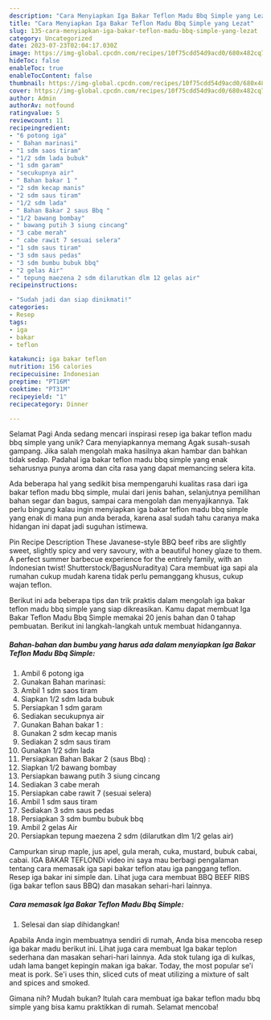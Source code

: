```yaml
---
description: "Cara Menyiapkan Iga Bakar Teflon Madu Bbq Simple yang Lezat"
title: "Cara Menyiapkan Iga Bakar Teflon Madu Bbq Simple yang Lezat"
slug: 135-cara-menyiapkan-iga-bakar-teflon-madu-bbq-simple-yang-lezat
category: Uncategorized
date: 2023-07-23T02:04:17.030Z
image: https://img-global.cpcdn.com/recipes/10f75cdd54d9acd0/680x482cq70/iga-bakar-teflon-madu-bbq-simple-foto-resep-utama.jpg
hideToc: false
enableToc: true
enableTocContent: false
thumbnail: https://img-global.cpcdn.com/recipes/10f75cdd54d9acd0/680x482cq70/iga-bakar-teflon-madu-bbq-simple-foto-resep-utama.jpg
cover: https://img-global.cpcdn.com/recipes/10f75cdd54d9acd0/680x482cq70/iga-bakar-teflon-madu-bbq-simple-foto-resep-utama.jpg
author: Admin
authorAv: notfound
ratingvalue: 5
reviewcount: 11
recipeingredient:
- "6 potong iga"
- " Bahan marinasi"
- "1 sdm saos tiram"
- "1/2 sdm lada bubuk"
- "1 sdm garam"
- "secukupnya air"
- " Bahan bakar 1 "
- "2 sdm kecap manis"
- "2 sdm saus tiram"
- "1/2 sdm lada"
- " Bahan Bakar 2 saus Bbq "
- "1/2 bawang bombay"
- " bawang putih 3 siung cincang"
- "3 cabe merah"
- " cabe rawit 7 sesuai selera"
- "1 sdm saus tiram"
- "3 sdm saus pedas"
- "3 sdm bumbu bubuk bbq"
- "2 gelas Air"
- " tepung maezena 2 sdm dilarutkan dlm 12 gelas air"
recipeinstructions:

- "Sudah jadi dan siap dinikmati!"
categories:
- Resep
tags:
- iga
- bakar
- teflon

katakunci: iga bakar teflon 
nutrition: 156 calories
recipecuisine: Indonesian
preptime: "PT16M"
cooktime: "PT31M"
recipeyield: "1"
recipecategory: Dinner

---
```



Selamat Pagi Anda sedang mencari inspirasi resep iga bakar teflon madu bbq simple yang unik? Cara menyiapkannya memang Agak susah-susah gampang. Jika salah mengolah maka hasilnya akan hambar dan bahkan tidak sedap. Padahal iga bakar teflon madu bbq simple yang enak seharusnya punya aroma dan cita rasa yang dapat memancing selera kita.


Ada beberapa hal yang sedikit bisa mempengaruhi kualitas rasa dari iga bakar teflon madu bbq simple, mulai dari jenis bahan, selanjutnya pemilihan bahan segar dan bagus, sampai cara mengolah dan menyajikannya. Tak perlu bingung kalau ingin menyiapkan iga bakar teflon madu bbq simple yang enak di mana pun anda berada, karena asal sudah tahu caranya maka hidangan ini dapat jadi suguhan istimewa.

Pin Recipe Description These Javanese-style BBQ beef ribs are slightly sweet, slightly spicy and very savoury, with a beautiful honey glaze to them. A perfect summer barbecue experience for the entirely family, with an Indonesian twist! Shutterstock/BagusNuraditya) Cara membuat iga sapi ala rumahan cukup mudah karena tidak perlu pemanggang khusus, cukup wajan teflon.


Berikut ini ada beberapa tips dan trik praktis dalam mengolah iga bakar teflon madu bbq simple yang siap dikreasikan. Kamu dapat membuat Iga Bakar Teflon Madu Bbq Simple memakai 20 jenis bahan dan 0 tahap pembuatan. Berikut ini langkah-langkah untuk membuat hidangannya.

<!--inarticleads1-->

##### Bahan-bahan dan bumbu yang harus ada dalam menyiapkan Iga Bakar Teflon Madu Bbq Simple:

1. Ambil 6 potong iga
1. Gunakan  Bahan marinasi:
1. Ambil 1 sdm saos tiram
1. Siapkan 1/2 sdm lada bubuk
1. Persiapkan 1 sdm garam
1. Sediakan secukupnya air
1. Gunakan  Bahan bakar 1 :
1. Gunakan 2 sdm kecap manis
1. Sediakan 2 sdm saus tiram
1. Gunakan 1/2 sdm lada
1. Persiapkan  Bahan Bakar 2 (saus Bbq) :
1. Siapkan 1/2 bawang bombay
1. Persiapkan  bawang putih 3 siung cincang
1. Sediakan 3 cabe merah
1. Persiapkan  cabe rawit 7 (sesuai selera)
1. Ambil 1 sdm saus tiram
1. Sediakan 3 sdm saus pedas
1. Persiapkan 3 sdm bumbu bubuk bbq
1. Ambil 2 gelas Air
1. Persiapkan  tepung maezena 2 sdm (dilarutkan dlm 1/2 gelas air)


Campurkan sirup maple, jus apel, gula merah, cuka, mustard, bubuk cabai, cabai. IGA BAKAR TEFLONDi video ini saya mau berbagi pengalaman tentang cara memasak iga sapi bakar teflon atau iga panggang teflon. Resep iga bakar ini simple dan. Lihat juga cara membuat BBQ BEEF RIBS (iga bakar teflon saus BBQ) dan masakan sehari-hari lainnya. 

<!--inarticleads2-->

##### Cara memasak Iga Bakar Teflon Madu Bbq Simple:


1. Selesai dan siap dihidangkan!

Apabila Anda ingin membuatnya sendiri di rumah, Anda bisa mencoba resep iga bakar madu berikut ini. Lihat juga cara membuat Iga bakar teplon sederhana dan masakan sehari-hari lainnya. Ada stok tulang iga di kulkas, udah lama banget kepingin makan iga bakar. Today, the most popular se&#39;i meat is pork. Se&#39;i uses thin, sliced cuts of meat utilizing a mixture of salt and spices and smoked. 

Gimana nih? Mudah bukan? Itulah cara membuat iga bakar teflon madu bbq simple yang bisa kamu praktikkan di rumah. Selamat mencoba!
